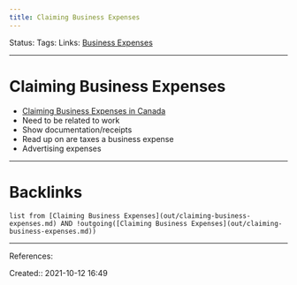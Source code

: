 ```yaml
---
title: Claiming Business Expenses
---
```

Status: 
Tags: 
Links: [Business Expenses](out/business-expenses.md)
___
# Claiming Business Expenses
- [Claiming Business Expenses in Canada](https://www.thebalancesmb.com/business-expenses-for-canadian-income-tax-2948642)
- Need to be related to work
- Show documentation/receipts
- Read up on are taxes a business expense
- Advertising expenses
___
# Backlinks
```dataview
list from [Claiming Business Expenses](out/claiming-business-expenses.md) AND !outgoing([Claiming Business Expenses](out/claiming-business-expenses.md))
```
___
References:

Created:: 2021-10-12 16:49
